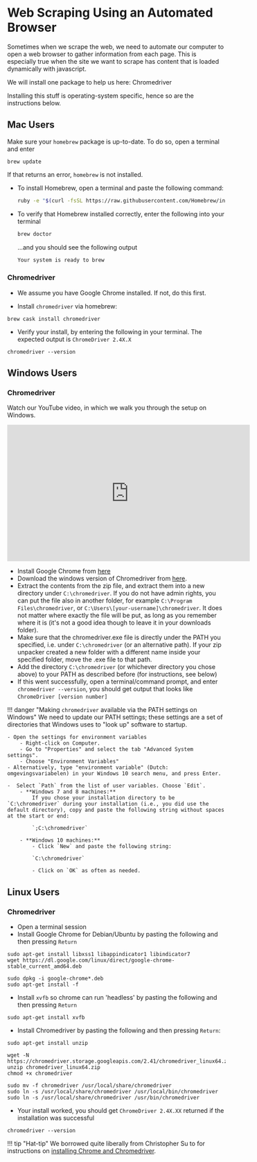 # Web Scraping Using an Automated Browser

Sometimes when we scrape the web, we need to automate our computer to open a web browser to gather information from each page.
This is especially true when the site we want to scrape has content that is loaded dynamically with javascript.

We will install one package to help us here: Chromedriver


Installing this stuff is operating-system specific, hence so are the instructions below.

## Mac Users

Make sure your `homebrew` package is up-to-date. To do so, open a terminal and enter

```
brew update
```

If that returns an error, `homebrew` is not installed.

- To install Homebrew, open a terminal and paste the following command:

	```bash
	ruby -e "$(curl -fsSL https://raw.githubusercontent.com/Homebrew/install/master/install)"
	```

- To verify that Homebrew installed correctly, enter the following into your terminal

	```bash
	brew doctor
	```

	...and you should see the following output

	```bash
	Your system is ready to brew
	```


### Chromedriver

* We assume you have Google Chrome installed. If not, do this first.

*   Install `chromedriver` via homebrew:
```
brew cask install chromedriver
```
*   Verify your install, by entering the following in your terminal. The expected output is `ChromeDriver 2.4X.X`
```
chromedriver --version
```


## Windows Users

### Chromedriver

Watch our YouTube video, in which we walk you through the setup on Windows.

<iframe width="560" height="315" src="https://www.youtube.com/embed/l2aRxtYN3eY" frameborder="0" allow="accelerometer; autoplay; encrypted-media; gyroscope; picture-in-picture" allowfullscreen></iframe>

*   Install Google Chrome from [here](https://www.google.com/chrome/browser/desktop/index.html)
*   Download the windows version of Chromedriver from [here](https://chromedriver.storage.googleapis.com/index.html?path=2.41/).
*   Extract the contents from the zip file, and extract them into a new directory under `C:\chromedriver`. If you do not have admin rights, you can put the file also in another folder, for example `C:\Program Files\chromedriver`, or `C:\Users\[your-username]\chromedriver`. It does not matter where exactly the file will be put, as long as you remember where it is (it's not a good idea though to leave it in your downloads folder).
*   Make sure that the chromedriver.exe file is directly under the PATH you specified, i.e. under `C:\chromedriver` (or an alternative path). If your zip unpacker created a new folder with a different name inside your specified folder, move the .exe file to that path.
*   Add the directory `C:\chromedriver` (or whichever directory you chose above) to your PATH as described before (for instructions, see below)
*   If this went successfully, open a terminal/command prompt, and enter `chromedriver --version`, you should get output that looks like `ChromeDriver [version number]`

!!! danger "Making `chromedriver` available via the PATH settings on Windows"
    We need to update our PATH settings; these settings are a set of directories that Windows uses to "look up" software to startup.

    - Open the settings for environment variables
        - Right-click on Computer.
      	- Go to "Properties" and select the tab "Advanced System settings".
      	- Choose "Environment Variables"
    - Alternatively, type "environment variable" (Dutch: omgevingsvariabelen) in your Windows 10 search menu, and press Enter.

	-  Select `Path` from the list of user variables. Choose `Edit`.
		- **Windows 7 and 8 machines:**
			If you chose your installation directory to be `C:\chromedriver` during your installation (i.e., you did use the default directory), copy and paste the following string without spaces at the start or end:

            `;C:\chromedriver`

		- **Windows 10 machines:**
			- Click `New` and paste the following string:

            `C:\chromedriver`

			- Click on `OK` as often as needed.

## Linux Users

### Chromedriver

*   Open a terminal session
*   Install Google Chrome for Debian/Ubuntu by pasting the following and then pressing `Return`
```
sudo apt-get install libxss1 libappindicator1 libindicator7
wget https://dl.google.com/linux/direct/google-chrome-stable_current_amd64.deb

sudo dpkg -i google-chrome*.deb
sudo apt-get install -f
```
*   Install `xvfb` so chrome can run 'headless' by pasting the following and then pressing `Return`
```
sudo apt-get install xvfb
```
*   Install Chromedriver by pasting the following and then pressing `Return`:
```
sudo apt-get install unzip

wget -N https://chromedriver.storage.googleapis.com/2.41/chromedriver_linux64.zip
unzip chromedriver_linux64.zip
chmod +x chromedriver

sudo mv -f chromedriver /usr/local/share/chromedriver
sudo ln -s /usr/local/share/chromedriver /usr/local/bin/chromedriver
sudo ln -s /usr/local/share/chromedriver /usr/bin/chromedriver
```
*   Your install worked, you should get `ChromeDriver 2.4X.XX` returned if the installation was successful
```
chromedriver --version
```


!!! tip "Hat-tip"
    We borrowed quite liberally from Christopher Su to for instructions on [installing Chrome and Chromedriver](https://christopher.su/2015/selenium-chromedriver-ubuntu/).
